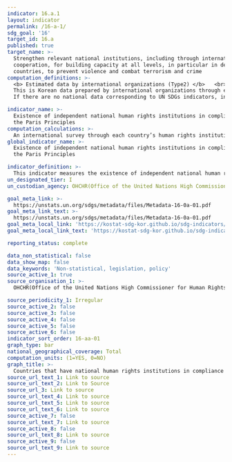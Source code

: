 ```yaml
---
indicator: 16.a.1
layout: indicator
permalink: /16-a-1/
sdg_goal: '16'
target_id: 16.a
published: true
target_name: >-
  Strengthen relevant national institutions, including through international
  cooperation, for building capacity at all levels, in particular in developing
  countries, to prevent violence and combat terrorism and crime
computation_definitions: >-
  <b> Estimated data by international organizations (Type2) </b>   <br>
  This is Korean data prepared by international organizations through estimation and modeling. <br>
  If there are no national data corresponding to UN SDGs indicators, international data are available for monitoring.

indicator_name: >-
  Existence of independent national human rights institutions in compliance with
  the Paris Principles
computation_calculations: >-
  An international survey through each country’s human rights institutions
global_indicator_name: >-
  Existence of independent national human rights institutions in compliance with
  the Paris Principles

indicator_definition: >-
  This indicator measures the existence of independent national human rights institutions in compliance with the Paris Principles adopted by the General Assembly (resolution 48/134) based on the rules of procedure of the Global Alliance of National Human Rights Institutions
un_designated_tier: I
un_custodian_agency: OHCHR(Office of the United Nations High Commissioner for Human Rights) 

goal_meta_link: >-
  https://unstats.un.org/sdgs/metadata/files/Metadata-16-0a-01.pdf   
goal_meta_link_text: >-
  https://unstats.un.org/sdgs/metadata/files/Metadata-16-0a-01.pdf   
goal_meta_local_link: 'https://kostat-sdg-kor.github.io/sdg-indicators/public/data/Metadata-16-0a-01_ENG.pdf'
goal_meta_local_link_text: 'https://kostat-sdg-kor.github.io/sdg-indicators/public/data/Metadata-16-0a-01_ENG.pdf'

reporting_status: complete

data_non_statistical: false
data_show_map: false
data_keywords: 'Non-statistical, legislation, policy'
source_active_1: true
source_organisation_1: >- 
  OHCHR(Office of the United Nations High Commissioner for Human Rights) 

source_periodicity_1: Irregular
source_active_2: false
source_active_3: false
source_active_4: false
source_active_5: false
source_active_6: false
indicator_sort_order: 16-aa-01
graph_type: bar
national_geographical_coverage: Total
computation_units: (1=YES, 0=NO)
graph_title: >-
  Countries that have national human rights institutions in compliance with the Paris Principles
source_url_text_1: Link to source
source_url_text_2: Link to Source
source_url_3: Link to source
source_url_text_4: Link to source
source_url_text_5: Link to source
source_url_text_6: Link to source
source_active_7: false
source_url_text_7: Link to source
source_active_8: false
source_url_text_8: Link to source
source_active_9: false
source_url_text_9: Link to source
---
```


